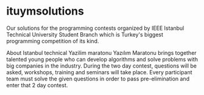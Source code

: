 # ituymsolutions
Our solutions for the programming contests organized by IEEE Istanbul Technical University Student Branch
which is Turkey's biggest programming competition of its kind.

About Istanbul technical Yazilim maratonu
Yazılım Maratonu brings together talented young people who can develop algorithms 
and solve problems with big companies in the industry. 
During the two day contest, questions will be asked, workshops, training and seminars will take place. 
Every participant team must solve the given questions in order to pass pre-elimination and enter that 2 day contest.
